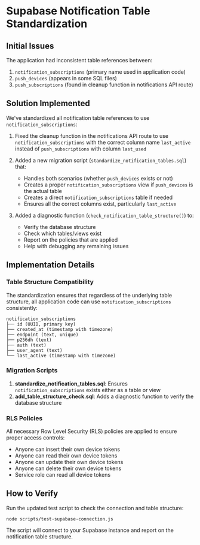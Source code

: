# Supabase Notification Table Standardization

## Initial Issues

The application had inconsistent table references between:
1. `notification_subscriptions` (primary name used in application code)
2. `push_devices` (appears in some SQL files)
3. `push_subscriptions` (found in cleanup function in notifications API route)

## Solution Implemented

We've standardized all notification table references to use `notification_subscriptions`:

1. Fixed the cleanup function in the notifications API route to use `notification_subscriptions` with the correct column name `last_active` instead of `push_subscriptions` with column `last_used`

2. Added a new migration script (`standardize_notification_tables.sql`) that:
   - Handles both scenarios (whether `push_devices` exists or not)
   - Creates a proper `notification_subscriptions` view if `push_devices` is the actual table
   - Creates a direct `notification_subscriptions` table if needed
   - Ensures all the correct columns exist, particularly `last_active`

3. Added a diagnostic function (`check_notification_table_structure()`) to:
   - Verify the database structure
   - Check which tables/views exist
   - Report on the policies that are applied
   - Help with debugging any remaining issues

## Implementation Details

### Table Structure Compatibility

The standardization ensures that regardless of the underlying table structure, all application code can use `notification_subscriptions` consistently:

```
notification_subscriptions
├── id (UUID, primary key)
├── created_at (timestamp with timezone)  
├── endpoint (text, unique)
├── p256dh (text)
├── auth (text)
├── user_agent (text)
└── last_active (timestamp with timezone)
```

### Migration Scripts

1. **standardize_notification_tables.sql**: Ensures `notification_subscriptions` exists either as a table or view
2. **add_table_structure_check.sql**: Adds a diagnostic function to verify the database structure

### RLS Policies

All necessary Row Level Security (RLS) policies are applied to ensure proper access controls:
- Anyone can insert their own device tokens
- Anyone can read their own device tokens
- Anyone can update their own device tokens
- Anyone can delete their own device tokens
- Service role can read all device tokens

## How to Verify

Run the updated test script to check the connection and table structure:

```
node scripts/test-supabase-connection.js
```

The script will connect to your Supabase instance and report on the notification table structure.